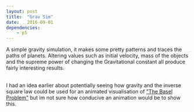 ```yaml
---
layout: post
title:  "Grav Sim"
date:   2016-09-01
dependencies:
    - p5
---
```


A simple gravity simulation, it makes some pretty patterns and traces the paths of planets. Altering values such as initial velocity, mass of the objects and the supreme power of changing the Gravitational constant all produce fairly interesting results.
<br><br>

I had an idea earlier about potentially seeing how gravity and the inverse square law could be used for an animated visualisation of ["The Basel Problem"](https://en.wikipedia.org/wiki/Basel_problem) but im not sure how conducive an animation would be to show this.

<div id="sketch-holder">
    <script type="text/javascript" src="planet.js"></script>
    <script type="text/javascript" src="sketch.js"></script>
</div>

